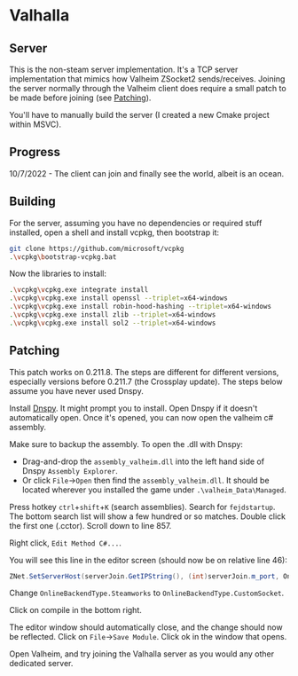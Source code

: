 # Valhalla 

## Server
This is the non-steam server implementation. It's a TCP server implementation that mimics how Valheim ZSocket2 sends/receives. Joining the server normally through the Valheim client does require a small patch to be made before joining (see [Patching](https://github.com/PeriodicSeizures/Valhalla/tree/server#patching)).

You'll have to manually build the server (I created a new Cmake project within MSVC).

## Progress
10/7/2022 - The client can join and finally see the world, albeit is an ocean.


## Building
For the server, assuming you have no dependencies or required stuff installed, open a shell and install vcpkg, then bootstrap it:
```bash
git clone https://github.com/microsoft/vcpkg
.\vcpkg\bootstrap-vcpkg.bat
```
Now the libraries to install:
```bash
.\vcpkg\vcpkg.exe integrate install
.\vcpkg\vcpkg.exe install openssl --triplet=x64-windows
.\vcpkg\vcpkg.exe install robin-hood-hashing --triplet=x64-windows
.\vcpkg\vcpkg.exe install zlib --triplet=x64-windows
.\vcpkg\vcpkg.exe install sol2 --triplet=x64-windows
```

## Patching
This patch works on 0.211.8. The steps are different for different versions, especially versions before 0.211.7 (the Crossplay update). The steps below assume you have never used Dnspy.

Install [Dnspy](https://github.com/dnSpy/dnSpy/releases/tag/v6.1.8). It might prompt you to install. Open Dnspy if it doesn't automatically open. Once it's opened, you can now open the valheim c# assembly. 

Make sure to backup the assembly. To open the .dll with Dnspy:
 - Drag-and-drop the `assembly_valheim.dll` into the left hand side of Dnspy `Assembly Explorer`.
 - Or click `File`->`Open` then find the `assembly_valheim.dll`. It should be located wherever you installed the game under `.\valheim_Data\Managed`.
    
Press hotkey `ctrl`+`shift`+`K` (search assemblies). Search for `fejdstartup`. The bottom search list will show a few hundred or so matches. Double click the first one (.cctor). Scroll down to line 857. 

Right click, `Edit Method C#...`.

You will see this line in the editor screen (should now be on relative line 46):
```c#
ZNet.SetServerHost(serverJoin.GetIPString(), (int)serverJoin.m_port, OnlineBackendType.Steamworks);
```

Change `OnlineBackendType.Steamworks` to `OnlineBackendType.CustomSocket`.

Click on compile in the bottom right.

The editor window should automatically close, and the change should now be reflected. Click on `File`->`Save Module`. Click ok in the window that opens.

Open Valheim, and try joining the Valhalla server as you would any other dedicated server.